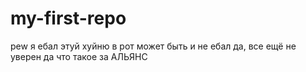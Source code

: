 # my-first-repo
pew
я ебал этуй хуйню в рот
может быть и не ебал
да, все ещё не уверен
да что такое
за АЛЬЯНС